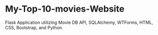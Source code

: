 # My-Top-10-movies-Website
Flask Application utilizing Movie DB API, SQLAlchemy, WTForms, HTML, CSS, Bootstrap, and Python
